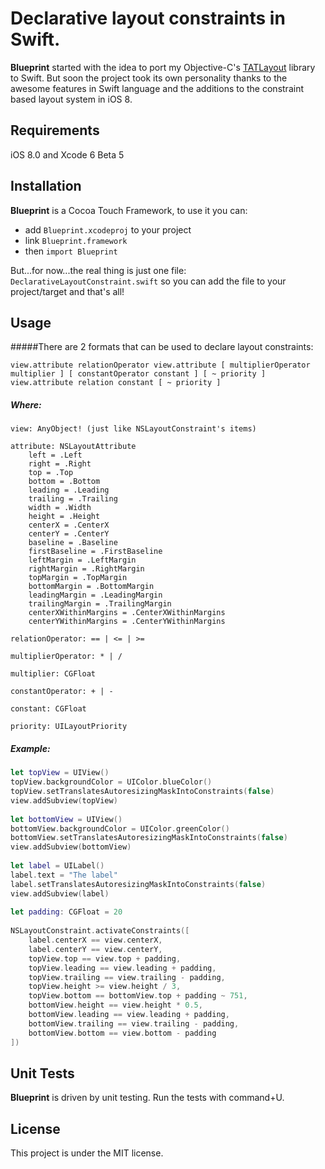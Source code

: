 # Declarative layout constraints in Swift.

__Blueprint__ started with the idea to port my Objective-C's [TATLayout](https://github.com/cromandini/TATLayout) library to Swift. But soon the project took its own personality thanks to the awesome features in Swift language and the additions to the constraint based layout system in iOS 8.

## Requirements
iOS 8.0 and Xcode 6 Beta 5

## Installation
__Blueprint__ is a Cocoa Touch Framework, to use it you can:

- add `Blueprint.xcodeproj` to your project
- link `Blueprint.framework`
- then `import Blueprint`

But...for now...the real thing is just one file: `DeclarativeLayoutConstraint.swift` so you can add the file to your project/target and that's all!

## Usage
#####There are 2 formats that can be used to declare layout constraints:
```
view.attribute relationOperator view.attribute [ multiplierOperator multiplier ] [ constantOperator constant ] [ ~ priority ]
view.attribute relation constant [ ~ priority ]
```

##### Where:
```
view: AnyObject! (just like NSLayoutConstraint's items)

attribute: NSLayoutAttribute
	left = .Left
	right = .Right
	top = .Top
	bottom = .Bottom
	leading = .Leading
	trailing = .Trailing
	width = .Width
	height = .Height
	centerX = .CenterX
	centerY = .CenterY
	baseline = .Baseline
	firstBaseline = .FirstBaseline
	leftMargin = .LeftMargin
	rightMargin = .RightMargin
	topMargin = .TopMargin
	bottomMargin = .BottomMargin
	leadingMargin = .LeadingMargin
	trailingMargin = .TrailingMargin
	centerXWithinMargins = .CenterXWithinMargins
	centerYWithinMargins = .CenterYWithinMargins

relationOperator: == | <= | >=

multiplierOperator: * | /

multiplier: CGFloat

constantOperator: + | -

constant: CGFloat

priority: UILayoutPriority
```

##### Example:
```swift
let topView = UIView()
topView.backgroundColor = UIColor.blueColor()
topView.setTranslatesAutoresizingMaskIntoConstraints(false)
view.addSubview(topView)
   
let bottomView = UIView()
bottomView.backgroundColor = UIColor.greenColor()
bottomView.setTranslatesAutoresizingMaskIntoConstraints(false)
view.addSubview(bottomView)
   
let label = UILabel()
label.text = "The label"
label.setTranslatesAutoresizingMaskIntoConstraints(false)
view.addSubview(label)
   
let padding: CGFloat = 20
   
NSLayoutConstraint.activateConstraints([
    label.centerX == view.centerX,
    label.centerY == view.centerY,
    topView.top == view.top + padding,
    topView.leading == view.leading + padding,
    topView.trailing == view.trailing - padding,
    topView.height >= view.height / 3,
    topView.bottom == bottomView.top + padding ~ 751,
    bottomView.height == view.height * 0.5,
    bottomView.leading == view.leading + padding,
    bottomView.trailing == view.trailing - padding,
    bottomView.bottom == view.bottom - padding
])
```

## Unit Tests
__Blueprint__ is driven by unit testing. Run the tests with command+U.

## License
This project is under the MIT license.
